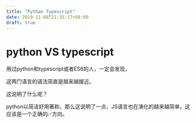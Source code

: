 ```yaml
---
title: "Python Typescript"
date: 2019-11-08T21:35:17+08:00
draft: true
---
```


# python VS typescript

用过python和typescript或者ES6的人，一定会发现，

这两门语言的语法简直是越来越接近。

这说明了什么呢？

python以简洁好用著称，那么这说明了一点，JS语言也在演化的越来越简单。这应该是一个正确的✅方向。